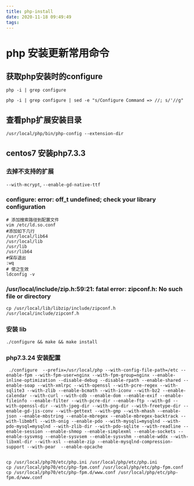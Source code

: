 ```yaml
---
title: php-install
date: 2020-11-18 09:49:49
tags:
---
```

# php 安装更新常用命令

## 获取php安装时的configure
``php -i | grep configure``

``php -i | grep configure | sed -e "s/Configure Command => //; s/'//g"``

## 查看php扩展安装目录
``/usr/local/php/bin/php-config --extension-dir``

## centos7 安装php7.3.3   

### 去掉不支持的扩展
```--with-mcrypt```, ```--enable-gd-native-ttf```

### configure: error: off_t undefined; check your library configuration
```shell script
# 添加搜索路径到配置文件
vim /etc/ld.so.conf 
#添加如下几行
/usr/local/lib64
/usr/local/lib
/usr/lib
/usr/lib64 
#保存退出
:wq 
# 使之生效
ldconfig -v
```

### /usr/local/include/zip.h:59:21: fatal error: zipconf.h: No such file or directory 
```shell script
cp /usr/local/lib/libzip/include/zipconf.h /usr/local/include/zipconf.h
```
### 安装 lib
```shell script
./configure && make && make install
```

### php7.3.24 安装配置
```shell script
 ./configure  --prefix=/usr/local/php --with-config-file-path=/etc --enable-fpm --with-fpm-user=nginx --with-fpm-group=nginx --enable-inline-optimization --disable-debug --disable-rpath --enable-shared --enable-soap --with-xmlrpc --with-openssl --with-pcre-regex --with-sqlite3 --with-zlib --enable-bcmath --with-iconv --with-bz2 --enable-calendar --with-curl --with-cdb --enable-dom --enable-exif --enable-fileinfo --enable-filter --with-pcre-dir --enable-ftp --with-gd --with-openssl-dir --with-jpeg-dir --with-png-dir --with-freetype-dir --enable-gd-jis-conv --with-gettext --with-gmp --with-mhash --enable-json --enable-mbstring --enable-mbregex --enable-mbregex-backtrack --with-libmbfl --with-onig --enable-pdo --with-mysqli=mysqlnd --with-pdo-mysql=mysqlnd --with-zlib-dir --with-pdo-sqlite --with-readline --enable-session --enable-shmop --enable-simplexml --enable-sockets --enable-sysvmsg --enable-sysvsem --enable-sysvshm --enable-wddx --with-libxml-dir --with-xsl --enable-zip --enable-mysqlnd-compression-support --with-pear  --enable-opcache
```

```shell script

cp /usr/local/php70/etc/php.ini /usr/local/php/etc/php.ini
cp /usr/local/php70/etc/php-fpm.conf /usr/local/php/etc/php-fpm.conf
cp /usr/local/php70/etc/php-fpm.d/www.conf /usr/local/php/etc/php-fpm.d/www.conf

```
